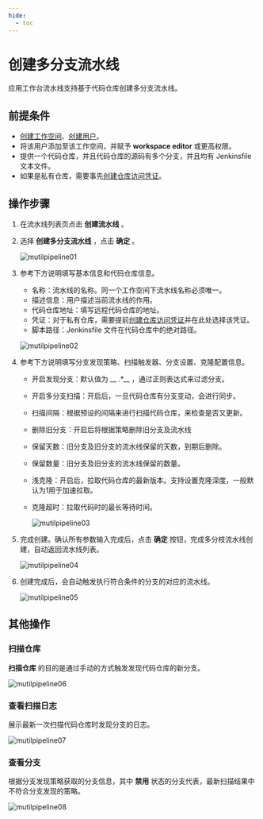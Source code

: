 ```yaml
---
hide:
  - toc
---
```


# 创建多分支流水线

应用工作台流水线支持基于代码仓库创建多分支流水线。

## 前提条件

- [创建工作空间](https://docs.daocloud.io/ghippo/user-guide/workspace/workspace/)、[创建用户](https://docs.daocloud.io/ghippo/user-guide/access-control/user/)。
- 将该用户添加至该工作空间，并赋予 __workspace editor__ 或更高权限。
- 提供一个代码仓库，并且代码仓库的源码有多个分支，并且均有 Jenkinsfile 文本文件。
- 如果是私有仓库，需要事先[创建仓库访问凭证](https://docs.daocloud.io/amamba/user-guide/pipeline/credential/)。

## 操作步骤

1. 在流水线列表页点击 __创建流水线__ 。

2. 选择 __创建多分支流水线__ ，点击 __确定__ 。

    ![mutilpipeline01](https://docs.daocloud.io/daocloud-docs-images/docs/amamba/images/mutilpipeline01.png)

3. 参考下方说明填写基本信息和代码仓库信息。

    - 名称：流水线的名称。同一个工作空间下流水线名称必须唯一。
    - 描述信息：用户描述当前流水线的作用。
    - 代码仓库地址：填写远程代码仓库的地址。
    - 凭证：对于私有仓库，需要提前[创建仓库访问凭证](https://docs.daocloud.io/amamba/user-guide/pipeline/credential/)并在此处选择该凭证。
    - 脚本路径：Jenkinsfile 文件在代码仓库中的绝对路径。

    ![mutilpipeline02](https://docs.daocloud.io/daocloud-docs-images/docs/amamba/images/mutilpipeline02.png)

4. 参考下方说明填写分支发现策略、扫描触发器、分支设置、克隆配置信息。

    - 开启发现分支：默认值为 __ .*__ ，通过正则表达式来过滤分支。
    - 开启多分支扫描：开启后，一旦代码仓库有分支变动，会进行同步。
    - 扫描间隔：根据预设的间隔来进行扫描代码仓库，来检查是否又更新。
    - 删除旧分支：开启后将根据策略删除旧分支及流水线
    - 保留天数：旧分支及旧分支的流水线保留的天数，到期后删除。
    - 保留数量：旧分支及旧分支的流水线保留的数量。
    - 浅克隆：开启后，拉取代码仓库的最新版本。支持设置克隆深度，一般默认为1用于加速拉取。
    - 克隆超时：拉取代码时的最长等待时间。

        ![mutilpipeline03](https://docs.daocloud.io/daocloud-docs-images/docs/amamba/images/mutilpipeline03.png)

5. 完成创建。确认所有参数输入完成后，点击 __确定__ 按钮，完成多分枝流水线创建，自动返回流水线列表。

    ![mutilpipeline04](https://docs.daocloud.io/daocloud-docs-images/docs/amamba/images/mutilpipeline04.png)

6. 创建完成后，会自动触发执行符合条件的分支的对应的流水线。

    ![mutilpipeline05](https://docs.daocloud.io/daocloud-docs-images/docs/amamba/images/mutilpipeline05.png)

## 其他操作

### 扫描仓库

 __扫描仓库__ 的目的是通过手动的方式触发发现代码仓库的新分支。

![mutilpipeline06](https://docs.daocloud.io/daocloud-docs-images/docs/amamba/images/mutilpipeline06.png)

### 查看扫描日志

展示最新一次扫描代码仓库时发现分支的日志。

![mutilpipeline07](https://docs.daocloud.io/daocloud-docs-images/docs/amamba/images/mutilpipeline07.png)

### 查看分支

根据分支发现策略获取的分支信息，其中 __禁用__ 状态的分支代表，最新扫描结果中不符合分支发现的策略。

![mutilpipeline08](https://docs.daocloud.io/daocloud-docs-images/docs/amamba/images/mutilpipeline08.png)
